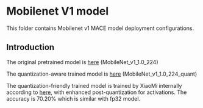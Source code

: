 Mobilenet V1 model
=====

This folder contains Mobilenet v1 MACE model deployment configurations.

Introduction
---
The original pretrained model is [here](https://github.com/tensorflow/models/tree/master/research/slim#pre-trained-models) (MobileNet_v1_1.0_224)

The quantization-aware trained model is [here](https://github.com/tensorflow/models/blob/master/research/slim/nets/mobilenet_v1.md) (MobileNet_v1_1.0_224_quant)

The quantization-friendly trained model is trained by XiaoMi internally according to [here](https://arxiv.org/abs/1803.08607), with enhanced post-quantization for activations. The accuracy is 70.20% which is similar with fp32 model.
